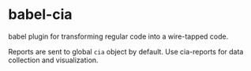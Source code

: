# babel-cia

babel plugin for transforming regular code into a wire-tapped code.

Reports are sent to global `cia` object by default. Use cia-reports for data collection and visualization.
